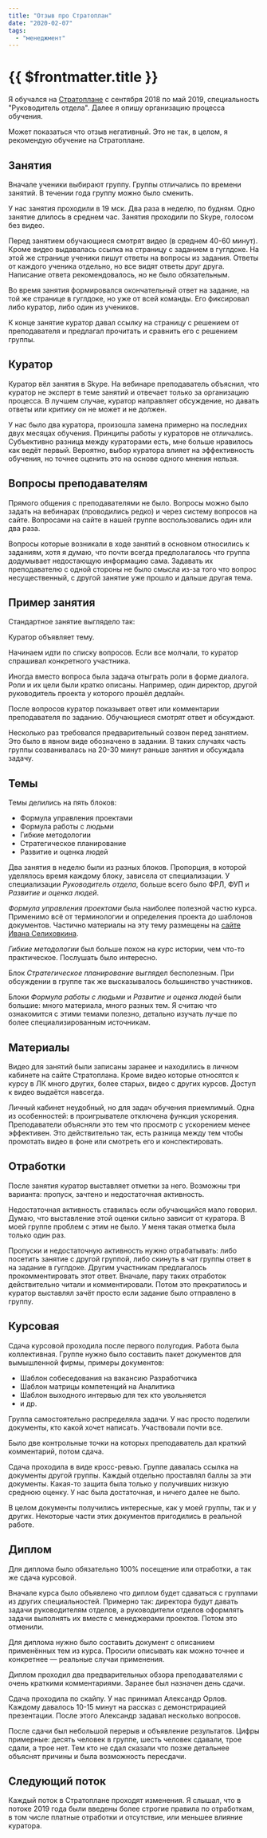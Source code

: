 ```yaml
---
title: "Отзыв про Стратоплан"
date: "2020-02-07"
tags: 
  - "менеджмент"
---
```


# {{ $frontmatter.title }}

Я обучался на [Стратоплане](https://stratoplan.ru/) с сентября 2018 по май 2019, специальность "Руководитель отдела". Далее я опишу организацию процесса обучения.

Может показаться что отзыв негативный. Это не так, в целом, я рекомендую обучение на Стратоплане.

## Занятия

Вначале ученики выбирают группу. Группы отличались по времени занятий. В течении года группу можно было сменить.

У нас занятия проходили в 19 мск. Два раза в неделю, по будням. Одно занятие длилось в среднем час. Занятия проходили по Skype, голосом без видео.

Перед занятием обучающиеся смотрят видео (в среднем 40-60 минут). Кроме видео выдавалась ссылка на страницу с заданием в гуглдоке. На этой же странице ученики пишут ответы на вопросы из задания. Ответы от каждого ученика отдельно, но все видят ответы друг друга. Написание ответа рекомендовалось, но не было обязательным.

Во время занятия формировался окончательный ответ на задание, на той же странице в гуглдоке, но уже от всей команды. Его фиксировал либо куратор, либо один из учеников.

К конце занятие куратор давал ссылку на страницу с решением от преподавателя и предлагал прочитать и сравнить его с решением группы.

## Куратор

Куратор вёл занятия в Skype. На вебинаре преподаватель объяснил, что куратор не эксперт в теме занятий и отвечает только за организацию процесса. В лучшем случае, куратор направляет обсуждение, но давать ответы или критику он не может и не должен.

У нас было два куратора, произошла замена примерно на последних двух месяцах обучения. Принципы работы у кураторов не отличались. Субъективно разница между кураторами есть, мне больше нравилось как ведёт первый. Вероятно, выбор куратора влияет на эффективность обучения, но точнее оценить это на основе одного мнения нельзя.

## Вопросы преподавателям

Прямого общения с преподавателями не было. Вопросы можно было задать на вебинарах (проводились редко) и через систему вопросов на сайте. Вопросами на сайте в нашей группе воспользовались один или два раза.

Вопросы которые возникали в ходе занятий в основном относились к заданиям, хотя я думаю, что почти всегда предполагалось что группа додумывает недостающую информацию сама. Задавать их преподавателю с одной стороны не было смысла из-за того что вопрос несущественный, с другой занятие уже прошло и дальше другая тема.

## Пример занятия

Стандартное занятие выглядело так:

Куратор объявляет тему.

Начинаем идти по списку вопросов. Если все молчали, то куратор спрашивал конкретного участника.

Иногда вместо вопроса была задача отыграть роли в форме диалога. Роли и их цели были кратко описаны. Например, один директор, другой руководитель проекта у которого прошёл дедлайн.

После вопросов куратор показывает ответ или комментарии преподавателя по заданию. Обучающиеся смотрят ответ и обсуждают.

Несколько раз требовался предварительный созвон перед занятием. Это было в явном виде обозначено в задании. В таких случаях часть группы созванивалась на 20-30 минут раньше занятия и обсуждала задачу.

## Темы

Темы делились на пять блоков:

- Формула управления проектами
- Формула работы с людьми
- Гибкие методологии
- Стратегическое планирование
- Развитие и оценка людей

Два занятия в неделю были из разных блоков. Пропорция, в которой уделялось время каждому блоку, зависела от специализации. У специализации _Руководитель отдела_, больше всего было ФРЛ, ФУП и _Развитие и оценка людей_.

_Формула управления проектами_ была наиболее полезной частю курса. Применимо всё от терминологии и определения проекта до шаблонов документов. Частично материалы на эту тему размещены на [сайте Ивана Селиховкина](http://pmlead.ru/).

_Гибкие методологии_ был больше похож на курс истории, чем что-то практическое. Послушать было интересно.

Блок _Стратегическое планирование_ выглядел бесполезным. При обсуждении в группе так же высказывалось большинство участников.

Блоки _Формула работы с людьми_ и _Развитие и оценка людей_ были большие: много материала, много разных тем. Я считаю что ознакомится с этими темами полезно, детально изучать лучше по более специализированным источникам.

## Материалы

Видео для занятий были записаны заранее и находились в личном кабинете на сайте Стратоплана. Кроме видео которые относятся к курсу в ЛК много других, более старых, видео с других курсов. Доступ к видео выдаётся навсегда.

Личный кабинет неудобный, но для задач обучения приемлимый. Одна из особенностей: в проигрывателе отключена функция ускорения. Преподаватели объясняли это тем что просмотр с ускорением менее эффективен. Это действительно так, есть разница между тем чтобы промотать видео в фоне или смотреть его и конспектировать.

## Отработки

После занятия куратор выставляет отметки за него. Возможны три варианта: пропуск, зачтено и недостаточная активность.

Недостаточная активность ставилась если обучающийся мало говорил. Думаю, что выставление этой оценки сильно зависит от куратора. В моей группе проблем с этим не было. У меня такая отметка была только один раз.

Пропуски и недостаточную активность нужно отрабатывать: либо посетить занятие с другой группой, либо скинуть в чат группы ответ в на задание в гуглдоке. Другим участникам предлагалось прокомментировать этот ответ. Вначале, пару таких отработок действительно читали и комментировали. Потом это прекратилось и куратор выставлял зачёт просто если задание было отправлено в группу.

## Курсовая

Сдача курсовой проходила после первого полугодия. Работа была коллективная. Группе нужно было составить пакет документов для вымышленной фирмы, примеры документов:

- Шаблон собеседования на вакансию Разработчика
- Шаблон матрицы компетенций на Аналитика
- Шаблон выходного интервью для тех кто увольняется
- и др.

Группа самостоятельно распределяла задачи. У нас просто поделили документы, кто какой хочет написать. Участвовали почти все.

Было две контрольные точки на которых преподаватель дал краткий комментарий, потом сдача.

Сдача проходила в виде кросс-ревью. Группе давалась ссылка на документы другой группы. Каждый отдельно проставлял баллы за эти документы. Какая-то защита была только у получивших низкую среднюю оценку. У нас была достаточная, и ничего далее не было.

В целом документы получились интересные, как у моей группы, так и у других. Некоторые части этих документов пригодились в реальной работе.

## Диплом

Для диплома было обязательно 100% посещение или отработки, а так же сдача курсовой.

Вначале курса было объявлено что диплом будет сдаваться с группами из других специальностей. Примерно так: директора будут давать задачи руководителям отделов, а руководители отделов оформлять задачи выполнять их вместе с менеджерами проектов. Потом это отменили.

Для диплома нужно было составить документ с описанием применённых тем из курса. Просили описывать как можно точнее и конкретнее — реальные случаи применения.

Диплом проходил два предварительных обзора преподавателями с очень краткими комментариями. Заранее был назначен день сдачи.

Сдача проходила по скайпу. У нас принимал Александр Орлов. Каждому давалось 10-15 минут на рассказ с демонстрирацией презентации. После этого Александр задавал несколько вопросов.

После сдачи был небольшой перерыв и объявление результатов. Цифры примерные: десять человек в группе, шесть человек сдавали, трое сдали, а трое нет. Тем кто не сдал сказали что позже детальнее объяснят причины и была возможность пересдачи.

## Следующий поток

Каждый поток в Стратоплане проходят изменения. Я слышал, что в потоке 2019 года были введены более строгие правила по отработкам, в том числе платные отработки и отсутствие, или меньшее влияние куратора.
